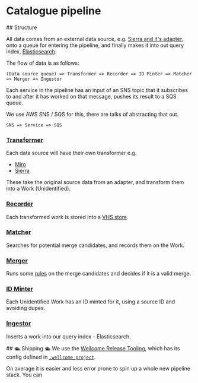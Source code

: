 # Catalogue pipeline

## Structure

All data comes from an external data source, e.g. [Sierra and it's adapter](../sierra_adapter),
onto a queue for entering the pipeline, and finally makes it into out query index,
[Elasticsearch](https://www.elastic.co/products/elasticsearch).

The flow of data is as follows:
```
(Data source queue) => Transformer => Recorder => ID Minter => Matcher => Merger => Ingestor
```
Each service in the pipeline has an input of an SNS topic that it subscribes to and after it has worked on that message, pushes its result to a SQS queue.

We use AWS SNS / SQS for this, there are talks of abstracting that out.  

```
SNS => Service => SQS
``` 

### [Transformer](./transformer)

Each data source will have their own transformer e.g. 
* [Miro](./transformer/transformer_miro)
* [Sierra](./transformer/transformer_sierra)

These take the original source data from an adapter, and transform them into a Work (Unidentified).


### [Recorder](./recorder)

Each transformed work is stored into a
[VHS store](https://stacks.wellcomecollection.org/creating-a-data-store-from-s3-and-dynamodb-8bb9ecce8fc1).


### [Matcher](./matcher)

Searches for potential merge candidates, and records them on the Work. 


### [Merger](./merger)

Runs some [rules](./merger/src/test/scala/uk/ac/wellcome/platform/merger/rules) on the merge candidates
and decides if it is a valid merge.


### [ID Minter](./id_minter)

Each Unidentified Work has an ID minted for it, using a source ID and avoiding dupes. 


### [Ingestor](./ingestor)

Inserts a work into our query index - Elasticsearch.


## 🛳️ Shipping 🛳️
We use the [Wellcome Release Tooling](https://github.com/wellcometrust/dockerfiles/tree/master/release_tooling),
which has its config defined in [`.wellcome_project`](../.wellcome_project).

On average it is easier and less error prone to spin up a whole new pipeline stack.
You can 
